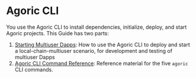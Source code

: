 # Agoric CLI

You use the Agoric CLI to install dependencies, initialize, deploy, and start Agoric projects. This Guide has two parts:
1. [Starting Multiuser Dapps](./starting-multiuser-dapps.md): How to use the Agoric CLI to deploy and start a local-chain-multiuser scenario, for development and testing of multiuser Dapps
2. [Agoric CLI Command Reference](./commands.md): Reference material for the five `agoric` CLI commands.
